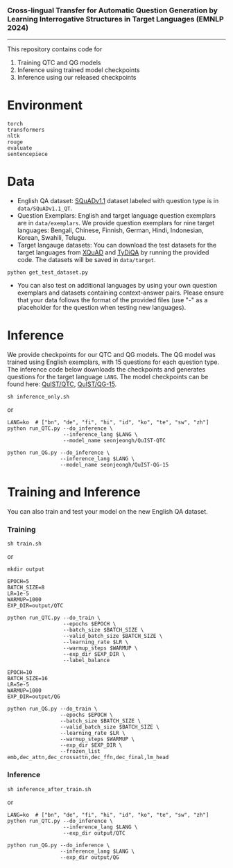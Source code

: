 ### Cross-lingual Transfer for Automatic Question Generation by Learning Interrogative Structures in Target Languages (EMNLP 2024)
---
This repository contains code for
1. Training QTC and QG models
2. Inference using trained model checkpoints
3. Inference using our released checkpoints

# Environment
```
torch
transformers
nltk
rouge
evaluate
sentencepiece
```

# Data
+ English QA dataset: [SQuADv1.1](https://huggingface.co/datasets/rajpurkar/squad) dataset labeled with question type is in `data/SQuADv1.1_QT`.
+ Question Exemplars: English and target language question exemplars are in `data/exemplars`. We provide question exemplars for nine target languages: Bengali, Chinese, Finnish, German, Hindi, Indonesian, Korean, Swahili, Telugu.
+ Target langauge datasets: You can download the test datasets for the target languages from [XQuAD](https://huggingface.co/datasets/google/xquad) and [TyDiQA](google-research-datasets/tydiqa) by running the provided code. The datasets will be saved in `data/target`.
```
python get_test_dataset.py
```
+ You can also test on additional languages by using your own question exemplars and datasets containing context-answer pairs. Please ensure that your data follows the format of the provided files (use "-" as a placeholder for the question when testing new languages).

# Inference
We provide checkpoints for our QTC and QG models. The QG model was trained using English exemplars, with 15 questions for each question type. The inference code below downloads the checkpoints and generates questions for the target language `LANG`. The model checkpoints can be found here: [QuIST/QTC](https://huggingface.co/seonjeongh/QuIST-QTC), [QuIST/QG-15](https://huggingface.co/seonjeongh/QuIST-QG-15).
```
sh inference_only.sh
```
or
```
LANG=ko  # ["bn", "de", "fi", "hi", "id", "ko", "te", "sw", "zh"]
python run_QTC.py --do_inference \
                  --inference_lang $LANG \
                  --model_name seonjeongh/QuIST-QTC

python run_QG.py --do_inference \
                 --inference_lang $LANG \
                 --model_name seonjeongh/QuIST-QG-15
```

# Training and Inference
You can also train and test your model on the new English QA dataset.
### Training
```
sh train.sh
```
or
```
mkdir output

EPOCH=5
BATCH_SIZE=8
LR=1e-5
WARMUP=1000
EXP_DIR=output/QTC

python run_QTC.py --do_train \
                  --epochs $EPOCH \
                  --batch_size $BATCH_SIZE \
                  --valid_batch_size $BATCH_SIZE \
                  --learning_rate $LR \
                  --warmup_steps $WARMUP \
                  --exp_dir $EXP_DIR \
                  --label_balance

EPOCH=10
BATCH_SIZE=16
LR=5e-5
WARMUP=1000
EXP_DIR=output/QG

python run_QG.py --do_train \
                 --epochs $EPOCH \
                 --batch_size $BATCH_SIZE \
                 --valid_batch_size $BATCH_SIZE \
                 --learning_rate $LR \
                 --warmup_steps $WARMUP \
                 --exp_dir $EXP_DIR \
                 --frozen_list emb,dec_attn,dec_crossattn,dec_ffn,dec_final,lm_head
```
### Inference
```
sh inference_after_train.sh
```
or
```
LANG=ko  # ["bn", "de", "fi", "hi", "id", "ko", "te", "sw", "zh"]
python run_QTC.py --do_inference \
                  --inference_lang $LANG \
                  --exp_dir output/QTC

python run_QG.py --do_inference \
                 --inference_lang $LANG \
                 --exp_dir output/QG
```
